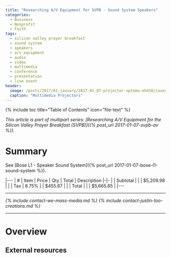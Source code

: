 ```yaml
---
title: "Researching A/V Equipment for SVPB - Sound System Speakers"
categories:
  - Business
  - Nonprofit
  - Faith
tags:
  - silicon valley prayer breakfast
  - sound system
  - speakers
  - a/v equipment
  - audio
  - video
  - multimedia
  - conference
  - presentation
  - live event
header:
  image: /posts/2017/01-january/2017-01-07-projector-optoma-eh416/cover-projector-optoma-eh416.jpg
  caption: "Multimedia Projectors"
---
```


{% include toc title="Table of Contents" icon="file-text" %}

*This article is part of multipart series: [Researching A/V Equipment for the Silicon Valley Prayer Breakfast (SVPB)]({% post_url 2017-01-07-svpb-av %}).*

# Summary

See [Bose L1 - Speaker Sound System]({% post_url 2017-01-07-bose-l1-sound-system %}).

|---
| # | Item | Price | Qty | Total | Description
|-|-
| | Subtotal | | | $5,209.98 |
| | Tax | 8.75% | | $455.87 |
| | Total | | | $5,665.85 |
|---

<hr/>

<em>{% include contact-we-mass-media.md %} {% include contact-justin-too-creations.md %}</em>

<hr/>

<!--more-->

# Overview




## External resources

